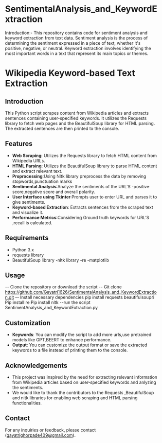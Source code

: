 # SentimentalAnalysis_and_KeywordExtraction

Introduction:-
This repository contains code for sentiment analysis and keyword extraction from text data. Sentiment analysis is the process of determining the sentiment expressed in a piece of text, whether it's positive, negative, or neutral. Keyword extraction involves identifying the most important words in a text that represent its main topics or themes.

# Wikipedia Keyword-based Text Extraction

## Introduction

This Python script scrapes content from Wikipedia articles and extracts sentences containing user-specified keywords. It utilizes the Requests library to fetch web pages and the BeautifulSoup library for HTML parsing. The extracted sentences are then printed to the console.

## Features

- **Web Scraping**: Utilizes the Requests library to fetch HTML content from Wikipedia URLs.
- **HTML Parsing**: Utilizes the BeautifulSoup library to parse HTML content and extract relevant text.
- **Proprocessing**:Using Nltk library preprocess the data by removing stopwords,punctuation marks
- **Sentimental Analysis**:Analyze the sentiments of the URL’S -positive score,negative score and overall polarity.
- **User Interface using Tkinter**:Prompts user to enter URL and parses it to give sentiments.
- **Keyword-based Extraction**: Extracts sentences from the scraped text and visualize it.
- **Performance Metrics**:Considering Ground truth keywords for URL’S ,recall is calculated.

## Requirements

- Python 3.x
- requests library
- BeautifulSoup library
-nltk library
-re 
-matplotlib

## Usage
-- Clone the repository or download the script
-- Git clone https://github.com/Gayatri1626/SentimentalAnalysis_and_KeywordExtraction.git
-- Install necessary dependencies
   pip install requests beautifulsoup4
   Pip install re
  Pip install nltk
--run the script SentimentAnalysis_and_KeywordExtraction.py

## Customization

- **Keywords**: You can modify the script to add more urls,use pretrained models like GPT,BEERT to enhance performance.
- **Output**: You can customize the output format or save the extracted keywords to a file instead of printing them to the console.

## Acknowledgements

- This project was inspired by the need for extracting relevant information from Wikipedia articles based on user-specified keywords and anlyzing the sentiments.
- We would like to thank the contributors to the Requests ,BeautifulSoup and nltk libraries for enabling web scraping and HTML parsing functionalities.

## Contact

For any inquiries or feedback, please contact (gayatrighorpade409@gmail.com).
